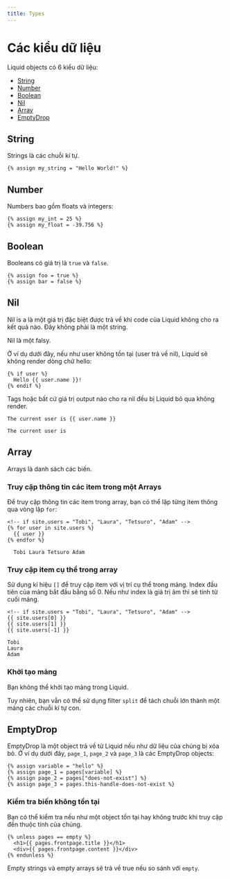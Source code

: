 ```yaml
---
title: Types
---
```


# Các kiểu dữ liệu

Liquid objects có 6 kiểu dữ liệu:
+ [String](#string)
+ [Number](#number)
+ [Boolean](#boolean)
+ [Nil](#nil)
+ [Array](#array)
+ [EmptyDrop](#emptydrop)

## String

Strings là các chuỗi kí tự.

```liquid
{% assign my_string = "Hello World!" %}
```

## Number

Numbers bao gồm floats và integers:

```liquid
{% assign my_int = 25 %}
{% assign my_float = -39.756 %}
```

## Boolean

Booleans có giá trị là `true` và `false`.

```liquid
{% assign foo = true %}
{% assign bar = false %}
```

## Nil

Nil is a là một giá trị đặc biệt được trả về khi code của Liquid không cho ra kết quả nào. Đây không phải là một string.

Nil là một falsy.

Ở ví dụ dưới đây, nếu như user không tồn tại (user trả về nil), Liquid sẽ không render dòng chữ hello:

```liquid
{% if user %}
  Hello {{ user.name }}!
{% endif %}
```

Tags hoặc bất cứ giá trị output nào cho ra nil đều bị Liquid bỏ qua không render.

```liquid title="Input"
The current user is {{ user.name }}
```

```liquid title="Output"
The current user is
```

## Array

Arrays là danh sách các biến.

### Truy cập thông tin các item trong một Arrays

Để truy cập thông tin các item trong array, bạn có thể lặp từng item thông qua vòng lặp `for`:

```liquid title="Input"
<!-- if site.users = "Tobi", "Laura", "Tetsuro", "Adam" -->
{% for user in site.users %}
  {{ user }}
{% endfor %}
```

```liquid title="Output"
  Tobi Laura Tetsuro Adam
```

### Truy cập item cụ thể trong array

Sử dụng kí hiệu `[]` để truy cập item với vị trí cụ thể trong mảng. Index đầu tiên của mảng bắt đầu bằng số 0. Nếu như index là giá trị âm thì sẽ tính từ cuối mảng.

```liquid title="Input"
<!-- if site.users = "Tobi", "Laura", "Tetsuro", "Adam" -->
{{ site.users[0] }}
{{ site.users[1] }}
{{ site.users[-1] }}
```
```liquid title="Output"
Tobi
Laura
Adam
```

### Khởi tạo mảng

Bạn không thể khởi tạo mảng trong Liquid.

Tuy nhiên, bạn vẫn có thể sử dụng filter `split` để tách chuỗi lớn thành một mảng các chuỗi kí tự con.

## EmptyDrop

EmptyDrop là một object trả về từ Liquid nếu như dữ liệu của chúng bị xóa bỏ. 
Ở ví dụ dưới đây, `page_1`, `page_2` và `page_3` là các EmptyDrop objects:

```liquid
{% assign variable = "hello" %}
{% assign page_1 = pages[variable] %}
{% assign page_2 = pages["does-not-exist"] %}
{% assign page_3 = pages.this-handle-does-not-exist %}
```

### Kiểm tra biến không tồn tại

Bạn có thể kiểm tra nếu như một object tồn tại hay không trước khi truy cập đến thuộc tính của chúng.

```liquid
{% unless pages == empty %}
  <h1>{{ pages.frontpage.title }}</h1>
  <div>{{ pages.frontpage.content }}</div>
{% endunless %}
```

Empty strings và empty arrays sẽ trả về true nếu so sánh với `empty`.